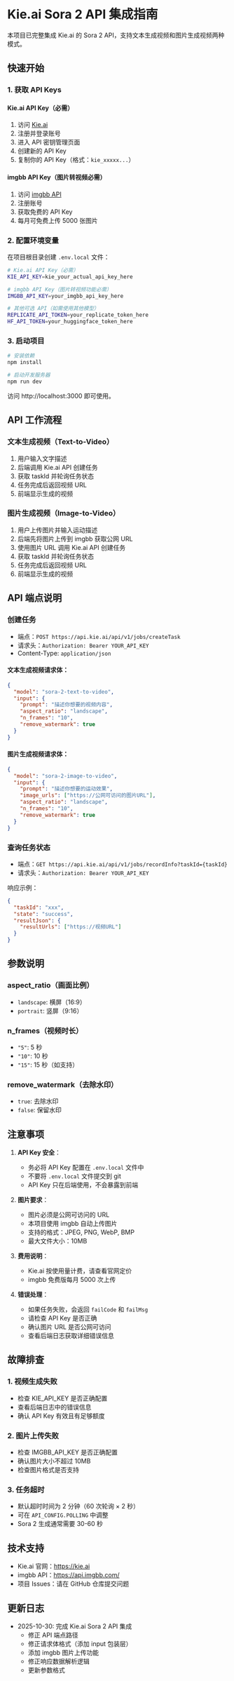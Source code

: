 # Kie.ai Sora 2 API 集成指南

本项目已完整集成 Kie.ai 的 Sora 2 API，支持文本生成视频和图片生成视频两种模式。

## 快速开始

### 1. 获取 API Keys

#### Kie.ai API Key（必需）
1. 访问 [Kie.ai](https://kie.ai)
2. 注册并登录账号
3. 进入 API 密钥管理页面
4. 创建新的 API Key
5. 复制你的 API Key（格式：`kie_xxxxx...`）

#### imgbb API Key（图片转视频必需）
1. 访问 [imgbb API](https://api.imgbb.com/)
2. 注册账号
3. 获取免费的 API Key
4. 每月可免费上传 5000 张图片

### 2. 配置环境变量

在项目根目录创建 `.env.local` 文件：

```bash
# Kie.ai API Key（必需）
KIE_API_KEY=kie_your_actual_api_key_here

# imgbb API Key（图片转视频功能必需）
IMGBB_API_KEY=your_imgbb_api_key_here

# 其他可选 API（如需使用其他模型）
REPLICATE_API_TOKEN=your_replicate_token_here
HF_API_TOKEN=your_huggingface_token_here
```

### 3. 启动项目

```bash
# 安装依赖
npm install

# 启动开发服务器
npm run dev
```

访问 http://localhost:3000 即可使用。

## API 工作流程

### 文本生成视频（Text-to-Video）

1. 用户输入文字描述
2. 后端调用 Kie.ai API 创建任务
3. 获取 taskId 并轮询任务状态
4. 任务完成后返回视频 URL
5. 前端显示生成的视频

### 图片生成视频（Image-to-Video）

1. 用户上传图片并输入运动描述
2. 后端先将图片上传到 imgbb 获取公网 URL
3. 使用图片 URL 调用 Kie.ai API 创建任务
4. 获取 taskId 并轮询任务状态
5. 任务完成后返回视频 URL
6. 前端显示生成的视频

## API 端点说明

### 创建任务
- 端点：`POST https://api.kie.ai/api/v1/jobs/createTask`
- 请求头：`Authorization: Bearer YOUR_API_KEY`
- Content-Type: `application/json`

#### 文本生成视频请求体：
```json
{
  "model": "sora-2-text-to-video",
  "input": {
    "prompt": "描述你想要的视频内容",
    "aspect_ratio": "landscape",
    "n_frames": "10",
    "remove_watermark": true
  }
}
```

#### 图片生成视频请求体：
```json
{
  "model": "sora-2-image-to-video",
  "input": {
    "prompt": "描述你想要的运动效果",
    "image_urls": ["https://公网可访问的图片URL"],
    "aspect_ratio": "landscape",
    "n_frames": "10",
    "remove_watermark": true
  }
}
```

### 查询任务状态
- 端点：`GET https://api.kie.ai/api/v1/jobs/recordInfo?taskId={taskId}`
- 请求头：`Authorization: Bearer YOUR_API_KEY`

响应示例：
```json
{
  "taskId": "xxx",
  "state": "success",
  "resultJson": {
    "resultUrls": ["https://视频URL"]
  }
}
```

## 参数说明

### aspect_ratio（画面比例）
- `landscape`: 横屏（16:9）
- `portrait`: 竖屏（9:16）

### n_frames（视频时长）
- `"5"`: 5 秒
- `"10"`: 10 秒
- `"15"`: 15 秒（如支持）

### remove_watermark（去除水印）
- `true`: 去除水印
- `false`: 保留水印

## 注意事项

1. **API Key 安全**：
   - 务必将 API Key 配置在 `.env.local` 文件中
   - 不要将 `.env.local` 文件提交到 git
   - API Key 只在后端使用，不会暴露到前端

2. **图片要求**：
   - 图片必须是公网可访问的 URL
   - 本项目使用 imgbb 自动上传图片
   - 支持的格式：JPEG, PNG, WebP, BMP
   - 最大文件大小：10MB

3. **费用说明**：
   - Kie.ai 按使用量计费，请查看官网定价
   - imgbb 免费版每月 5000 次上传

4. **错误处理**：
   - 如果任务失败，会返回 `failCode` 和 `failMsg`
   - 请检查 API Key 是否正确
   - 确认图片 URL 是否公网可访问
   - 查看后端日志获取详细错误信息

## 故障排查

### 1. 视频生成失败
- 检查 KIE_API_KEY 是否正确配置
- 查看后端日志中的错误信息
- 确认 API Key 有效且有足够额度

### 2. 图片上传失败
- 检查 IMGBB_API_KEY 是否正确配置
- 确认图片大小不超过 10MB
- 检查图片格式是否支持

### 3. 任务超时
- 默认超时时间为 2 分钟（60 次轮询 × 2 秒）
- 可在 `API_CONFIG.POLLING` 中调整
- Sora 2 生成通常需要 30-60 秒

## 技术支持

- Kie.ai 官网：https://kie.ai
- imgbb API：https://api.imgbb.com/
- 项目 Issues：请在 GitHub 仓库提交问题

## 更新日志

- 2025-10-30: 完成 Kie.ai Sora 2 API 集成
  - 修正 API 端点路径
  - 修正请求体格式（添加 input 包装层）
  - 添加 imgbb 图片上传功能
  - 修正响应数据解析逻辑
  - 更新参数格式

